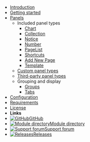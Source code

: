 * [Introduction](/)
* [Getting started](getting-started.md)
* [Panels](panels.md)
  * Included panel types
    * [Chart](panels/chart.md)
    * [Collection](panels/collection.md)
    * [Notice](panels/notice.md)
    * [Number](panels/number.md)
    * [PageList](panels/page-list.md)
    * [Shortcuts](panels/shortcuts.md)
    * [Add New Page](panels/add-new.md)
    * [Template](panels/template.md)
  * [Custom panel types](panels/custom.md)
  * [Third-party panel types](panels/third-party.md)
  * Grouping and display
    * [Groups](panels/groups.md)
    * [Tabs](panels/tabs.md)
* [Configuration](configuration.md)
* [Requirements](requirements.md)
* [License](license.md)
* **Links**
* [![GitHub](https://icongr.am/feather/github.svg?color=808080&size=16)GitHub](https://github.com/daun/processwire-dashboard)
* [![Module directory](https://icongr.am/feather/book.svg?color=808080&size=16)Module directory](https://modules.processwire.com/modules/dashboard/)
* [![Support forum](https://icongr.am/feather/message-circle.svg?color=808080&size=16)Support forum](https://processwire.com/talk/topic/22847-processwire-dashboard/)
* [![Releases](https://icongr.am/feather/tag.svg?color=808080&size=16)Releases](https://github.com/daun/processwire-dashboard/releases)
